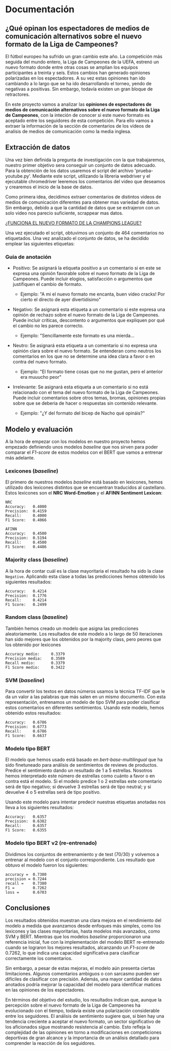 # Documentación 

## ¿Qué opinan los espectadores de medios de comunicación alternativos sobre el nuevo formato de la Liga de Campeones?

El fútbol europeo ha sufrido un gran cambio este año. La competición más seguida del mundo entero, la Liga de Campeones de la UEFA, estrenó un nuevo formato donde entre otras cosas se amplian los equipos participantes a treinta y seís. Estos cambios han generado opiniones polarizadas en los espectadores. A su vez estas opiniones han ido cambiando a lo largo que se ha ido desarrollando el torneo, yendo de negativas a positivas. Sin embargo, todavía existen un gran bloque de retractores.

En este proyecto vamos a analizar las **opiniones de espectadores de medios de comunicación alternativos sobre el nuevo formato de la Liga de Campeones**, con la inteción de conocer si este nuevo formato es aceptado entre los seguidores de esta competición. Para ello vamos a extraer la información de la sección de comentarios de los vídeos de analísis de medios de comunicación como la media inglesa.

## Extracción de datos

Una vez bien definida la pregunta de investigación con la que trabajaremos, nuestro primer objetivo sera conseguir un conjunto de datos adecuado. Para la obtención de los datos usaremos el script del archivo 'prueba-youtube.py'. Mediante este script, utilizando la libreria webdriver y el ejecutable chromedriver leeremos los comentarios del video que deseamos y crearemos el inicio de la base de datos. 

Como primera idea, decidimos extraer comentarios de distintos videos de medios de comunicación diferentes para obtener mas variedad de datos. Sin embargo, debido a que la cantidad de datos que se extrajeron con un solo video nos parecio suficiente, scrappear mas datos.

[¿FUNCIONA EL NUEVO FORMATO DE LA CHAMPIONS LEAGUE?](https://www.youtube.com/watch?v=kuhhT_cBtFU)

Una vez ejecutado el script, obtuvimos un conjunto de 464 comentarios no etiquetados. Una vez analizado el conjunto de datos, se ha decidido emplear las siguientes etiquetas:

### Guia de anotación
* Positivo: Se asignará la etiqueta positivo a un comentario si en este se expresa una opinión favorable sobre el nuevo formato de la Liga de Campeones. Puede incluir elogios, satisfacción o argumentos que justifiquen el cambio de formato.
    * Ejemplo: "A mi el nuevo formato me encanta, buen vídeo cracks! Por cierto el directo de ayer divertidísimo"  

* Negativo: Se asignará esta etiqueta a un comentario si este expresa una opinión de rechazo sobre el nuevo formato de la Liga de Campeones. Puede incluir críticas, descontento o argumentos que expliquen por qué el cambio no les parece correcto.
    * Ejemplo: "Sencillamente este formato es una mierda...

* Neutro: Se asignará esta etiqueta a un comentario si no expresa una opinión clara sobre el nuevo formato. Se entenderan como neutros los comentarios en los que no se determine una idea clara a favor o en contra del nuevo formato.
    * Ejemplo: "El formato tiene cosas que no me gustan, pero el anterior era muuucho peor"  

* Irrelevante: Se asignará esta etiqueta a un comentario si no está relacionado con el tema del nuevo formato de la Liga de Campeones. Puede incluir comentarios sobre otros temas, bromas, opiniones propias sobre que se deberia de hacer o respuestas sin contenido relevante.
    * Ejemplo: "¿Y del formato del bicep de Nacho qué opináis?"

## Modelo y evaluación

A la hora de empezar con los modelos en nuestro proyecto hemos empezado definiendo unos modelos *baseline* que nos sirven para poder comparar el *F1-score* de estos modelos con el BERT que vamos a entrenar más adelante.

### Lexicones (*baseline*)

El primero de nuestros modelos *baseline* está basado en lexicones, hemos utilizado dos lexicones distintos que se encuentran traducidos al castellano. Estos lexicones son el **NRC Word-Emotion** y el **AFINN Sentiment Lexicon**:

```
NRC
Accuracy:   0.4000
Precision:  0.4159
Recall:     0.4000
F1 Score:   0.4066
```

```
AFINN
Accuracy:   0.4500
Precision:  0.5194
Recall:     0.4500
F1 Score:   0.4486
```

### Majority class (*baseline*)

A la hora de contar cuál es la clase mayoritaria el resultado ha sido la clase `Negative`. Aplicando esta clase a todas las predicciones hemos obtenido los siguientes resultados:

```
Accuracy:   0.4214
Precision:  0.1776
Recall:     0.4214
F1 Score:   0.2499
```

### Random class (*baseline*)

También hemos creado un modelo que asigna las predicciones aleatoriamente. Los resultados de este modelo a lo largo de 50 iteraciones han sido mejores que los obtenidos por la majority class, pero peores que los obtenido por lexicones

```
Accuracy medio:     0.3379
Precision media:    0.3589
Recall medio:       0.3379
F1 Score medio:     0.3422
```

### SVM (*baseline*)

Para convertir los textos en datos números usamos la técnica TF-IDF que le da un valor a las palabras que más salen en un mismo documento. Con esta representación, entrenamos un modelo de tipo SVM para poder clasificar estos comentarios en diferentes sentimientos. Usando este modelo, hemos obtenido estos resultados: 

```
Accuracy:   0.6786
Precision:  0.6773
Recall:     0.6786
F1 Score:   0.6637
```

### Modelo tipo BERT

El modelo que hemos usado está basado en *bert-base-multilingual* que ha sido finetuneado para análisis de sentimientos de reviews de productos. Predice el sentimiento dando un resultado de 1 a 5 estrellas. Nosotros hemos interpretado este número de estrellas como cuánto a favor o en contra está el modelo. Si el modelo predice 1 o 2 estrellas este comentario será de tipo negativo; si devuelve 3 estrellas será de tipo neutral; y si devuelve 4 o 5 estrellas será de tipo positivo. 

Usando este modelo para intentar predecir nuestras etiquetas anotadas nos lleva a los siguientes resultados:

```
Accuracy:   0.6357
Precision:  0.6382
Recall:     0.6357
F1 Score:   0.6355
```

### Modelo tipo BERT v2 (re-entrenado)

Dividimos los conjuntos de entrenamiento y de test (70/30) y volvemos a entrenar al modelo con el conjunto correspondiente. Los resultado que obtuvo el modelo fueron los siguientes:

```
accuracy =  0.7380
precision = 0.7244
recall =    0.7380
F1 =        0.7262
loss =      0.6703
```

## Conclusiones

Los resultados obtenidos muestran una clara mejora en el rendimiento del modelo a medida que avanzamos desde enfoques más simples, como los lexicones y las clases mayoritarias, hasta modelos más avanzados, como SVM y BERT. Mientras que los modelos *baseline* proporcionaron una referencia inicial, fue con la implementación del modelo BERT re-entrenado cuando se lograron los mejores resultados, alcanzando un *F1-score* de 0.7262, lo que indica una capacidad significativa para clasificar correctamente los comentarios.

Sin embargo, a pesar de estas mejoras, el modelo aún presenta ciertas limitaciones. Algunos comentarios ambiguos o con sarcasmo pueden ser difíciles de clasificar con precisión. Además, una mayor cantidad de datos anotados podría mejorar la capacidad del modelo para identificar matices en las opiniones de los espectadores.

En términos del objetivo del estudio, los resultados indican que, aunque la percepción sobre el nuevo formato de la Liga de Campeones ha evolucionado con el tiempo, todavía existe una polarización considerable entre los seguidores. El análisis de sentimiento sugiere que, si bien hay una tendencia creciente a aceptar el nuevo formato, un sector significativo de los aficionados sigue mostrando resistencia al cambio. Esto refleja la complejidad de las opiniones en torno a modificaciones en competiciones deportivas de gran alcance y la importancia de un análisis detallado para comprender la reacción de los seguidores.
